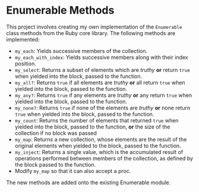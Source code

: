 # Enumerable Methods

This project involves creating my own implementation of the `Enumerable` class methods from the Ruby core library. The following methods are implemented:

- `my_each`: Yields successive members of the collection.
- `my_each_with_index`: Yields successive members along with their index position.
- `my_select`: Returns a subset of elements which are _truthy_ **or** return `true` when yielded into the block, passed to the function.
- `my_all?`: Returns `true` if all elements are _truthy_ **or** all return `true` when yielded into the block, passed to the function.
- `my_any?`: Returns `true` if any elements are _truthy_ **or** any return `true` when yielded into the block, passed to the function.
- `my_none?`: Returns `true` if none of the elements are _truthy_ **or** none return `true` when yielded into the block, passed to the function.
- `my_count`: Returns the number of elements that returned `true` when yielded into the block, passed to the function, **or** the size of the collection if no block was passed
- `my_map`: Returns a new collection, whose elements are the result of the original elements when yielded to the block, passed to the function.
- `my_inject`: Returns a single value, which is the accumulated result of operations performed between members of the collection, as defined by the block passed to the function.
- Modify `my_map` so that it can also accept a proc.

The new methods are added onto the existing Enumerable module.